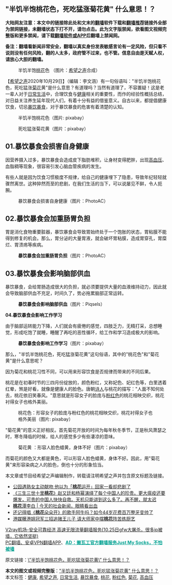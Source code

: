  <h2>&quot;半饥半饱桃花色，死吃猛涨菊花黄&quot; 什么意思！？</h2> <p class="notice"><b>大陆网友注意：本文中的链接除此处和文末的<a href="https://github.com/bannedbook/fanqiang" >翻墙</a>软件下载和<a href="https://github.com/killgcd/justmysocks/blob/master/README.md">翻墙推荐</a>链接外全部为禁网链接，未翻墙状态下打不开，请勿点击。此为文字版禁闻，欲看图文视频完整版和更多禁闻，请下载<a href="https://github.com/bannedbook/fanqiang">翻墙软件或APP</a>后翻墙上禁闻网。</p><p>备注：翻墙看新闻非常安全，翻墙以真实身份发表敏感言论有一定风险，但只看不说则没有任何风险，翻的人太多，政府管不过来，也不管。信息自由是天赋人权，请放心大胆的翻墙。</b></p>  <div class="entry"> <figure><figcaption>半饥半饱<a href="https://www.bannedbook.org/bnews/tag/%E6%A1%83%E8%8A%B1/" class="st_tag internal_tag" rel="tag" title="标签 桃花 下的日志">桃花</a>色   （图片：<a href="https://www.bannedbook.org/bnews/tag/%e5%b8%8c%e6%9c%9b%e4%b9%8b%e5%a3%b0/" class="st_tag internal_tag" rel="tag" title="标签 希望之声 下的日志">希望之声</a>合成）</figcaption></figure> <p>【<span class='wp_keywordlink_affiliate'><a href="https://www.soundofhope.org" title="希望之声" target="_blank">希望之声</a></span>2020年10月29日】（编辑：李文涵）有一句俗语叫：&quot;半饥半饱桃花色，死吃猛涨<a href="https://www.bannedbook.org/bnews/tag/%E8%8F%8A%E8%8A%B1/" class="st_tag internal_tag" rel="tag" title="标签 菊花 下的日志">菊花</a>黄&quot;是什么意思？有道理吗？当然有道理了，不容置疑！这是老一辈人对于<a href="https://www.bannedbook.org/bnews/tag/%e6%97%a5%e5%b8%b8%e7%94%9f%e6%b4%bb/" class="st_tag internal_tag" rel="tag" title="标签 日常生活 下的日志">日常生活</a>中，合理饮食与<a href="https://www.bannedbook.org/bnews/tag/%e5%81%a5%e5%ba%b7/" class="st_tag internal_tag" rel="tag" title="标签 健康 下的日志">健康</a>相关的重要性，而作的经验性概括总结，对日益关注养生延年现代人们，有着十分有益的借鉴意义。自古以来，都提倡健康饮食，切忌<a href="https://www.bannedbook.org/bnews/tag/%E6%9A%B4%E9%A5%AE%E6%9A%B4%E9%A3%9F/" class="st_tag internal_tag" rel="tag" title="标签 暴饮暴食 下的日志">暴饮暴食</a>，对于暴饮暴食的危害有着清楚的认知。</p> <figure><figcaption>半饥半饱桃花色（图片: pixabay）</figcaption></figure> <figure><figcaption>死吃猛涨菊花黄（图片：pixabay）</figcaption></figure> <h2><strong>01.暴饮暴食会损害自身健康</strong></h2> <p>因营养摄入过多，暴饮暴食会造成皮下脂肪堆积，让身材变得肥胖，出现<a href="https://www.bannedbook.org/bnews/tag/%e9%ab%98%e8%a1%80%e5%8e%8b/" class="st_tag internal_tag" rel="tag" title="标签 高血压 下的日志">高血压</a>、血脂稠等现象，很容易引发心脑血管疾病的发生。</p> <p>有些人就是因为饮食习惯极度不规律，给自己的健康埋下了隐患，导致年纪轻轻就骤然离世。这种猝然而至的悲剧，在我们生活的当下，可以说屡见不鲜，令人扼腕。</p>  <figure><figcaption>暴饮暴食会损害自身健康（图片：PhotoAC）</figcaption></figure> <h2><strong>02.暴饮暴食会加重肠胃负担</strong></h2> <p>胃是消化食物重要脏器，暴饮暴食会导致胃始终处于一个饱胀的状态，胃粘膜不能得到修复的机会。那么，胃分泌的大量胃液，就会破坏胃粘膜，造成胃穿孔，胃糜烂、胃溃疡等疾病。</p> <figure><figcaption><strong>暴饮暴食会加重肠胃负担</strong>（图片：PhotoAC）&nbsp;&nbsp;&nbsp;</figcaption></figure> <h2><strong>03.暴饮暴食会影响脑部供血</strong></h2> <p>暴饮暴食，会给胃肠造成很大的负担，就必须要提供大量的血液维持动力，因此就会导致脑部供血不充足，时间久了，势必拖累脑部正常运转。</p> <figure><figcaption><strong>暴饮暴食会影响脑部供血</strong>（图片：Piqsels）</figcaption></figure> <p><strong>04.暴饮暴食会影响工作学习</strong></p>  <p>由于脑部运转能力下降，人们就会有疲倦的感觉，四肢乏力，无精打采，总想睡觉，形成吃饱了就睡，睡醒了再吃的恶性循环，给工作和学习造成极大的影响。</p> <figure><figcaption><strong>暴饮暴食会影响工作学习</strong>（图片：pixabay）</figcaption></figure> <p>那么，&quot;半饥半饱桃花色，死吃猛涨菊花黄&quot;这句俗语，其中的&quot;桃花色&quot;和&quot;菊花黄&quot;是什么意思呢？</p> <p>因为菊花和桃花习性不同，可以用来形容饮食是否规律而带来的不同后果。</p>  <p>桃花是在初春时节的三四月份绽放的，颜色粉红，又称妃色、妃红色等，白里透着红晕，煞是好看，就像是健康人的脸色。唐朝<span class='wp_keywordlink'><a href="https://www.bannedbook.org/forum11/topic295.html" title="禁片：诗人的悲歌" target="_blank">诗人</a></span>与桃花的描写：&quot;人面不知何处去，桃花依旧笑春风。&quot;意思就是形容女子的脸庞与<a href="https://www.bannedbook.org/bnews/tag/%E7%B2%89%E7%BA%A2%E8%89%B2/" class="st_tag internal_tag" rel="tag" title="标签 粉红色 下的日志">粉红色</a>的桃花相映交织，桃花衬得女子也格外美丽。</p> <figure><figcaption>桃花色：形容女子的脸庞与粉红色的桃花相映交织，桃花衬得女子也格外美丽（图片: pixabay）</figcaption></figure> <p>&quot;菊花黄&quot;的意义正好相反。首先菊花开放的时间为每年秋冬季节，正是秋风萧瑟之时，寒冬降临的时候，给人的感觉多少有些凄凉的意味。</p> <figure><figcaption>菊花黄 ：形容人脸色蜡黄，身体不好（图片：pixabay）</figcaption></figure> <p>而菊花的颜色又大都是黄色，可以形容人脸色蜡黄，身体不好。因此，用&quot;菊花黄&quot;来形容染病之人的脸色，倒也十分的形象恰当。</p>  <p>本文章或节目经希望之声编辑制作，转载请注明希望之声并包含原文标题及链接。</p> <ul class='op-related-articles' title='相关阅读'> <li><a href='https://www.bannedbook.org/bnews/cbnews/20201016/1414510.html' target='_blank'>公园遇熟女主动献吻 他以为「<b>桃花</b>运开」回家一看却悲剧了</a></li> <li><a href='https://www.bannedbook.org/bnews/bannedvideo/20200912/1395149.html' target='_blank'>《三生三世十里<b>桃花</b>》赵又廷和杨幂演绎了每个中国人的珍贵。更大瘟疫还要爆发，可贵的中国人快快自救。天机只能讲到这么多了。再不醒，就太迟</a></li> <li><a href='https://www.bannedbook.org/bnews/baitai/20200619/1346996.html' target='_blank'><b>桃花</b>潭李白 &#124; 今天的社会新闻，眼睛看出血</a></li> <li><a href='https://www.bannedbook.org/bnews/yule/20200617/1345927.html' target='_blank'>还记得唱《<b>桃花</b>朵朵开》的歌手阿牛吗？如今44岁花费百万整牙变帅了</a></li> <li><a href='https://www.bannedbook.org/bnews/yule/20200527/1334920.html' target='_blank'>港媒曝港姐冠军三招追赌王儿子 请大师家中摆<b>桃花</b>阵苦练厨艺</a></li> </ul> <p class="texttj"> <a href="https://www.bannedbook.org/forum23/topic22702.html" target="_blank">V2ray机场-安全可靠经济 高速无限流量翻墙服务(10.25日gfw大屠杀，很多ip被墙，它依然坚挺)</a><br/> <a href="https://github.com/bannedbook/fanqiang/wiki/%E7%A6%81%E9%97%BB%E7%BD%91%E5%AE%89%E5%8D%93%E7%BF%BB%E5%A2%99%E6%96%B0%E9%97%BBAPP" target="_blank">PC翻墙、安卓VPN翻墙APP</a>、<span onclick="window.open('https://github.com/killgcd/justmysocks/blob/master/README.md')" style="font-weight:bold;color:#00A191;cursor:pointer;text-decoration:underline;outline:none">AD：搬瓦工官方翻墙服务Just My Socks，不怕被墙</span></p><p>原文链接：<a class="src_link"  href="https://www.soundofhope.org/post/386533" target="_blank">\&#8221;半饥半饱桃花色，死吃猛涨菊花黄\&#8221; 什么意思！？</a></p><a name='sharetosocial'></a>       <div><b>本文的图文或视频完整版</b>：<a href='https://www.bannedbook.org/bnews/comments/20201030/1422595.html'>&quot;半饥半饱桃花色，死吃猛涨菊花黄&quot; 什么意思！？</a></div>  </div><!--END ENTRY--> <div class="postfooter"> <div>本文标签：<a href="https://www.bannedbook.org/bnews/tag/%e5%81%a5%e5%ba%b7/" rel="tag">健康</a>, <a href="https://www.bannedbook.org/bnews/tag/%e5%b8%8c%e6%9c%9b%e4%b9%8b%e5%a3%b0/" rel="tag">希望之声</a>, <a href="https://www.bannedbook.org/bnews/tag/%e6%97%a5%e5%b8%b8%e7%94%9f%e6%b4%bb/" rel="tag">日常生活</a>, <a href="https://www.bannedbook.org/bnews/tag/%E6%9A%B4%E9%A5%AE%E6%9A%B4%E9%A3%9F/" rel="tag">暴饮暴食</a>, <a href="https://www.bannedbook.org/bnews/tag/%E6%A1%83%E8%8A%B1/" rel="tag">桃花</a>, <a href="https://www.bannedbook.org/bnews/tag/%E7%B2%89%E7%BA%A2%E8%89%B2/" rel="tag">粉红色</a>, <a href="https://www.bannedbook.org/bnews/tag/%E8%8F%8A%E8%8A%B1/" rel="tag">菊花</a>, <a href="https://www.bannedbook.org/bnews/tag/%e9%ab%98%e8%a1%80%e5%8e%8b/" rel="tag">高血压</a></div>  </div><!--END POSTFOOTER--> 